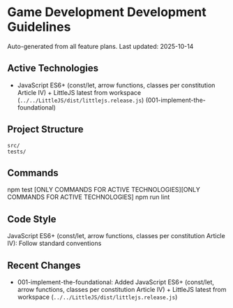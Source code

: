 # Game Development Development Guidelines

Auto-generated from all feature plans. Last updated: 2025-10-14

## Active Technologies
- JavaScript ES6+ (const/let, arrow functions, classes per constitution Article IV) + LittleJS latest from workspace (`../../LittleJS/dist/littlejs.release.js`) (001-implement-the-foundational)

## Project Structure
```
src/
tests/
```

## Commands
npm test [ONLY COMMANDS FOR ACTIVE TECHNOLOGIES][ONLY COMMANDS FOR ACTIVE TECHNOLOGIES] npm run lint

## Code Style
JavaScript ES6+ (const/let, arrow functions, classes per constitution Article IV): Follow standard conventions

## Recent Changes
- 001-implement-the-foundational: Added JavaScript ES6+ (const/let, arrow functions, classes per constitution Article IV) + LittleJS latest from workspace (`../../LittleJS/dist/littlejs.release.js`)

<!-- MANUAL ADDITIONS START -->
<!-- MANUAL ADDITIONS END -->